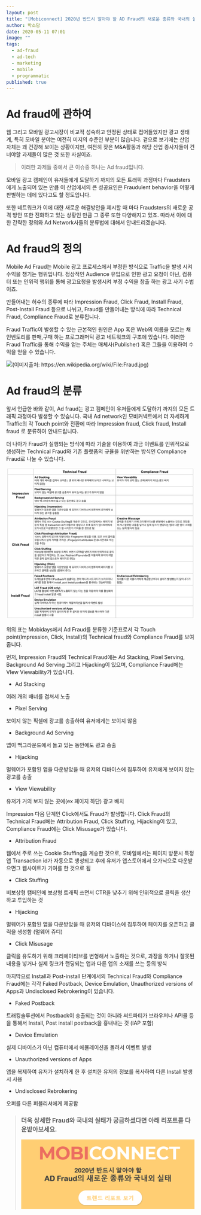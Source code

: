 ```yaml
---
layout: post
title: "[Mobiconnect] 2020년 반드시 알아야 할 AD Fraud의 새로운 종류와 국내외 실태"
author: 박소담
date: 2020-05-11 07:01
image: ""
tags:
  - ad-fraud
  - ad-tech
  - marketing
  - mobile
  - programmatic
published: true
---
```

<!--StartFragment-->

# **Ad fraud에 관하여**

웹 그리고 모바일 광고시장이 비교적 성숙하고 안정된 상태로 접어들었지만 광고 생태계, 특히 모바일 분야는 여전히 미지의 수준인 부분이 많습니다. 겉으로 보기에는 산업 자체는 꽤 건강해 보이는 상황이지만, 여전히 잦은 M&A활동과 해당 산업 종사자들이 건너야할 과제들이 많은 것 또한 사실이죠.

> 이러한 과제들 중에서 큰 이슈중 하나는 Ad fraud입니다. 

모바일 광고 캠페인이 유저들에게 도달하기 까지의 모든 트래픽 과정마다 Fraudsters에게 노출되어 있는 만큼 이 산업에서의 큰 성공요인은 Fraudulent behavior을 어떻게 판별하는 데에 있다고도 할 정도입니다.

또한 네트워크가 이에 대한 새로운 해결방안을 제시할 때 마다 Fraudsters의 새로운 공격 방안 또한 진화하고 있는 상황인 만큼 그 종류 또한 다양해지고 있죠. 따라서 이에 대한 간략한 정의와 Ad Network사들의 분류법에 대해서 안내드리겠습니다.

# **Ad fraud의 정의**

Mobile Ad Fraud는 Mobile 광고 프로세스에서 부정한 방식으로 Traffic을 발생 시켜 수익을 챙기는 행위입니다. 정상적인 Audience 유입으로 인한 광고 요청이 아닌, 컴퓨터 또는 인위적 행위를 통해 광고요청을 발생시켜 부정 수익을 창출 하는 광고 사기 수법이죠.

만들어내는 허수의 종류에 따라 Impression Fraud, Click Fraud, Install Fraud, Post-Install Fraud 등으로 나뉘고, Fraud를 만들어내는 방식에 따라 Technical Fraud, Compliance Fraud로 분류됩니다.

Fraud Traffic이 발생할 수 있는 근본적인 원인은 App 혹은 Web의 이름을 모르는 채 인벤토리를 판매,구매 하는 프로그래머틱 광고 네트워크의 구조에 있습니다. 이러한 Fraud Traffic을 통해 수익을 얻는 주체는 매체사(Publisher) 혹은 그들을 이용하여 수익을 얻을 수 있습니다.

![*(이미지출처: https://en.wikipedia.org/wiki/File:Fraud.jpg)*](https://lh6.googleusercontent.com/xr_6bxkQyVk6TlNyRelZQo25XbdJcTWY_OBtz6115NZNRDqaHuqGa0ZS-Y0uQV30A0JaZpQD0nk_kGoWzzFhPKug2Lin2fXLiNbJKO9wgzo2It5WCn_J5rsRHVUTew)

# Ad fraud의 분류

앞서 언급한 바와 같이, Ad fraud는 광고 캠페인이 유저들에게 도달하기 까지의 모든 트래픽 과정마다 발생할 수 있습니다. 국내 Ad network인 모비커넥트에서 더 자세하게 Traffic의 각 Touch point와 전환에 따라 Impression fraud, Click fraud, Install fraud 로 분류하여 안내드립니다.

더 나아가 Fraud가 실행되는 방식에 따라 기술을 이용하여 과금 이벤트를 인위적으로 생성하는 Technical Fraud와 기존 플랫폼의 규율을 위반하는 방식인 Compliance Fraud로 나눌 수 있습니다.

![](/static/images/pasted-image-0.jpg)

위의 표는 Mobidays에서 Ad Fraud를 분류한 기준표로서 각 Touch point(Impression, Click, Install)의 Technical fraud와 Compliance Fraud를 보여줍니다.

먼저, Impression Fraud의 Technical Fraud에는 Ad Stacking, Pixel Serving, Background Ad Serving 그리고 Hijacking이 있으며, Compliance Fraud에는 VIew Viewability가 있습니다.

* Ad Stacking

여러 개의 배너를 겹쳐서 노출

* Pixel Serving

보이지 않는 픽셀에 광고를 송출하여 유저에게는 보이지 않음

* Background Ad Serving

앱이 백그라운드에서 돌고 있는 동안에도 광고 송출

* Hijacking

멀웨어가 포함된 앱을 다운받았을 때 유저의 디바이스에 침투하여 유저에게 보이지 않는 광고를 송출

* View Viewability

유저가 거의 보지 않는 곳에(ex 페이지 하단) 광고 배치

Impression 다음 단계인 Click에서도 Fraud가 발생합니다. Click Fraud의 Technical Fraud에는 Attribution Fraud, Click Stuffing, Hijacking이 있고, Compliance Fraud에는 Click Misusage가 있습니다.

* Attribution Fraud

웹에서 주로 쓰는 Cookie Stuffing을 계승한 것으로, 모바일에서는 페이지 방문시 특정 앱 Transaction id가 자동으로 생성되고 후에 유저가 앱스토어에서 오가닉으로 다운받으면그 웹사이트가 기여를 한 것으로 됨

* Click Stuffing

비보상형 캠페인에 보상형 트래픽 쓰면서 CTR을 낮추기 위해 인위적으로 클릭을 생산하고 투입하는 것

* Hijacking

멀웨어가 포함된 앱을 다운받았을 때 유저의 디바이스에 침투하여 페이지를 오픈하고 클릭을 생성함 (멀웨어 쥬디)

* Click Misusage

클릭을 유도하기 위해 크리에이티브를 변형해서 노출하는 것으로, 과장을 하거나 잘못된 내용을 넣거나 실제 링크가 랜딩되는 앱과 다른 앱의 소재를 쓰는 등의 방식

마지막으로 Install과 Post-install 단계에서의 Technical Fraud와 Compliance Fraud에는 각각 Faked Postback, Device Emulation, Unauthorized versions of Apps과 Undisclosed Rebrokering이 있습니다.

* Faked Postback

트래킹솔루션에서 Postback이 송출되는 것이 아니라 써드파티가 브라우저나 API콜 등을 통해서 Install, Post install postback을 흉내내는 것 (IAP 포함)

* Device Emulation

실제 디바이스가 아닌 컴퓨터에서 에뮬레이션을 돌려서 이벤트 발생

* Unauthorized versions of Apps

앱을 복제하여 유저가 설치하게 한 후 설치한 유저의 정보를 복사하여 다른 Install 발생시 사용

* Undisclosed Rebrokering

오퍼를 다른 퍼블리셔에게 제공함

> ### 더욱 상세한 Fraud와 국내외 실태가 궁금하셨다면 아래 리포트를 다운받아보세요.
>
> ![](/static/images/배너1.png)

<!--EndFragment-->

<!--EndFragment-->